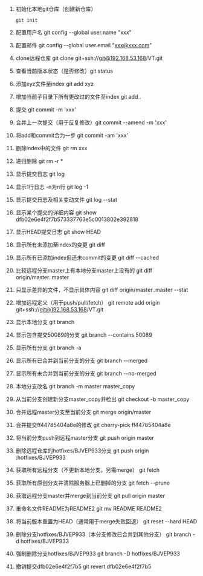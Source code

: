 1. 初始化本地git仓库（创建新仓库）

   ```shell
   git init
   ```

2. 配置用户名 git config --global user.name "xxx" 

3. 配置邮件 git config --global user.email "xxx@xxx.com"

4. clone远程仓库 git clone git+ssh://git@192.168.53.168/VT.git

5. 查看当前版本状态（是否修改）git status 

6. 添加xyz文件至index git add xyz

7. 增加当前子目录下所有更改过的文件至index git add .

8. 提交 git commit -m 'xxx' 

9. 合并上一次提交（用于反复修改）git commit --amend -m 'xxx' 

10. 将add和commit合为一步 git commit -am 'xxx' 

11. 删除index中的文件 git rm xxx 

12. 递归删除  git rm -r * 

13. 显示提交日志 git log 

14. 显示1行日志 -n为n行  git log -1

15. 显示提交日志及相关变动文件 git log --stat 

16. 显示某个提交的详细内容 git show dfb02e6e4f2f7b573337763e5c0013802e392818

17. 显示HEAD提交日志  git show HEAD

18. 显示所有未添加至index的变更 git diff

19. 显示所有已添加index但还未commit的变更 git diff --cached 

20. 比较远程分支master上有本地分支master上没有的  git diff origin/master..master 

21. 只显示差异的文件，不显示具体内容 git diff origin/master..master --stat 

22. 增加远程定义（用于push/pull/fetch） git remote add origin git+ssh://git@192.168.53.168/VT.git

23. 显示本地分支  git branch 

24. 显示包含提交50089的分支 git branch --contains 50089

25. 显示所有分支 git branch -a 

26. 显示所有已合并到当前分支的分支 git branch --merged 

27. 显示所有未合并到当前分支的分支  git branch --no-merged 

28. 本地分支改名 git branch -m master master_copy 

29. 从当前分支创建新分支master_copy并检出 git checkout -b master_copy 

30. 合并远程master分支至当前分支 git merge origin/master 

31. 合并提交ff44785404a8e的修改 git cherry-pick ff44785404a8e 

32. 将当前分支push到远程master分支 git push origin master  

33. 删除远程仓库的hotfixes/BJVEP933分支  git push origin :hotfixes/BJVEP933  

34. 获取所有远程分支（不更新本地分支，另需merge）  git fetch 

35. 获取所有原创分支并清除服务器上已删掉的分支  git fetch --prune 

36. 获取远程分支master并merge到当前分支 git pull origin master 

37. 重命名文件README为README2 git mv README README2 

38. 将当前版本重置为HEAD（通常用于merge失败回退） git reset --hard HEAD 

39. 删除分支hotfixes/BJVEP933（本分支修改已合并到其他分支） git branch -d hotfixes/BJVEP933

40. 强制删除分支hotfixes/BJVEP933 git branch -D hotfixes/BJVEP933

41. 撤销提交dfb02e6e4f2f7b5 git revert dfb02e6e4f2f7b5

